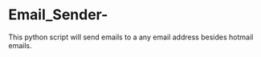 # Email_Sender-
This python script will send emails to a any email address besides hotmail  emails.
